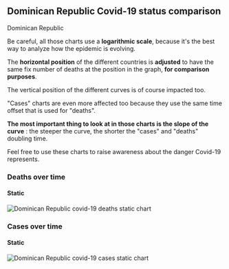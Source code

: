 ## Dominican Republic Covid-19 status comparison 

Dominican Republic



Be careful, all those charts use a **logarithmic scale**, because it's the best way to analyze how the epidemic is evolving.
 
The **horizontal position** of the different countries is **adjusted** to have the same fix number of deaths at the position in the graph, **for comparison purposes**.

The vertical position of the different curves is of course impacted too.

"Cases" charts are even more affected too because they use the same time offset that is used for "deaths".

**The most important thing to look at in those charts is the slope of the curve** : the steeper the curve, the shorter the "cases" and "deaths" doubling time.

Feel free to use these charts to raise awareness about the danger Covid-19 represents. 


 
### Deaths over time
 
#### Static
![Dominican Republic covid-19 deaths static chart](https://raw.githubusercontent.com/madlag/coronavirus_study/master/notebooks/graphs/2020-03-25/countries/Dominican_Republic/2020-03-25_Dominican_Republic_deaths.png "Dominican Republic covid-19 deaths static chart")   

 
### Cases over time
 
#### Static
![Dominican Republic covid-19 cases static chart](https://raw.githubusercontent.com/madlag/coronavirus_study/master/notebooks/graphs/2020-03-25/countries/Dominican_Republic/2020-03-25_Dominican_Republic_cases.png "Dominican Republic covid-19 cases static chart")   

